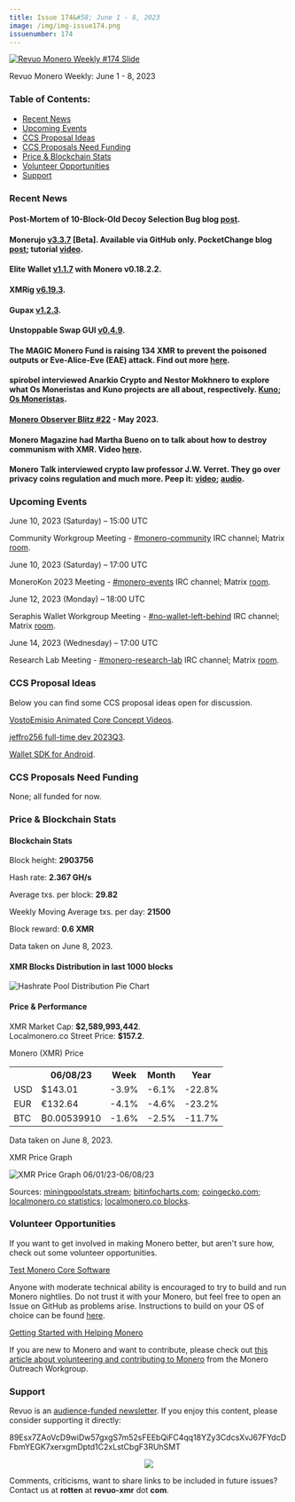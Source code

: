 ```yaml
---
title: Issue 174&#58; June 1 - 8, 2023
image: /img/img-issue174.png
issuenumber: 174
---
```

[<img src="/img/img-issue174.png" alt="Revuo Monero Weekly #174 Slide" class="img-lead">](/issue-174.html)

<p class="text-lead">Revuo Monero Weekly: June 1 - 8, 2023</p>
<!--more-->

<h3>Table of Contents:</h3>
<ul class="contents">
    <li><a href="#news">Recent News</a></li>
    <li><a href="#events">Upcoming Events</a></li>
    <li><a href="#ideas">CCS Proposal Ideas</a></li>
    <li><a href="#proposals">CCS Proposals Need Funding</a></li>
    <li><a href="#stats">Price & Blockchain Stats</a></li>
    <li><a href="#volunteer">Volunteer Opportunities</a></li>
    <li><a href="#support">Support</a></li>
</ul>

<h3 id="news">Recent News</h3>

<div class="newsbyte">
    <h4>Post-Mortem of 10-Block-Old Decoy Selection Bug blog <a href="https://www.getmonero.org/2023/06/08/10block-old-decoy-selection-bug.html" target="_blank">post</a>.</h4>
</div>

<div class="newsbyte">
    <h4>Monerujo <a href="https://github.com/m2049r/xmrwallet/releases/tag/v3.3.7" target="_blank">v3.3.7</a> [Beta]. Available via GitHub only. PocketChange blog <a href="https://anhdres.medium.com/monerujos-pocketchange-what-it-is-and-how-it-works-8e1ea1f7489e" target="_blank">post</a>; tutorial <a href="https://piped.adminforge.de/watch?v=Q3Y_gNzZ4-A" target="_blank">video</a>.</h4>
</div>

<div class="newsbyte">
    <h4>Elite Wallet <a href="https://github.com/Elite-Labs/EliteWallet/releases/tag/v1.1.7" target="_blank">v1.1.7</a> with Monero v0.18.2.2.</h4>
</div>

<div class="newsbyte">
    <h4>XMRig <a href="https://github.com/xmrig/xmrig/releases/tag/v6.19.3" target="_blank">v6.19.3</a>.</h4>
</div>

<div class="newsbyte">
    <h4>Gupax <a href="https://github.com/hinto-janai/gupax/releases/tag/v1.2.3" target="_blank">v1.2.3</a>.</h4>
</div>

<div class="newsbyte">
    <h4>Unstoppable Swap GUI <a href="https://github.com/UnstoppableSwap/unstoppableswap-gui/releases/tag/v0.4.9" target="_blank">v0.4.9</a>.</h4>
</div>

<div class="newsbyte">
    <h4>The MAGIC Monero Fund is raising 134 XMR to prevent the poisoned outputs or Eve-Alice-Eve (EAE) attack. Find out more <a href="https://monerofund.org/projects/eae_attack_and_churning" target="_blank">here</a>.</h4>
</div>

<div class="newsbyte">
    <h4>spirobel interviewed Anarkio Crypto and Nestor Mokhnero to explore what Os Moneristas and Kuno projects are all about, respectively. <a href="https://monerochan.news/article/13" target="_blank">Kuno</a>; <a href="https://monerochan.news/article/14" target="_blank">Os Moneristas</a>.</h4>
</div>

<div class="newsbyte">
    <h4><a href="https://monero.observer/monero-observer-blitz-may-2023/" target="_blank">Monero Observer Blitz #22</a> - May 2023.</h4>
</div>

<div class="newsbyte">
    <h4>Monero Magazine had Martha Bueno on to talk about how to destroy communism with XMR. Video <a href="https://piped.adminforge.de/watch?v=AVpT6fXZFWY" target="_blank">here</a>.</h4>
</div>

<div class="newsbyte">
    <h4>Monero Talk interviewed crypto law professor J.W. Verret. They go over privacy coins regulation and much more. Peep it: <a href="https://piped.adminforge.de/watch?v=ujPpS_LI27s" target="_blank">video</a>; <a href="https://www.monerotalk.live/j-w-verret-on-zcash-monero-privacy-coin-regulations" target="_blank">audio</a>.</h4>
</div>

<h3 id="events">Upcoming Events</h3>

<div class="event">
    <p class="date" markdown="1">June 10, 2023 (Saturday) – 15:00 UTC</p>
    <p markdown="1">Community Workgroup Meeting - <a href="irc://irc.libera.chat/#monero-community" target="_blank">#monero-community</a> IRC channel; Matrix <a href="https://matrix.to/#/#monero-community:monero.social" target="_blank">room</a>.</p>
</div>

<div class="event">
    <p class="date" markdown="1">June 10, 2023 (Saturday) – 17:00 UTC</p>
    <p markdown="1">MoneroKon 2023 Meeting - <a href="irc://irc.libera.chat/#monero-events" target="_blank">#monero-events</a> IRC channel; Matrix <a href="https://matrix.to/#/#monero-events:monero.social" target="_blank">room</a>.</p>
</div>

<div class="event">
    <p class="date" markdown="1">June 12, 2023 (Monday) – 18:00 UTC</p>
    <p markdown="1">Seraphis Wallet Workgroup Meeting - <a href="irc://irc.libera.chat/#no-wallet-left-behind" target="_blank">#no-wallet-left-behind</a> IRC channel; Matrix <a href="https://matrix.to/#/#no-wallet-left-behind:monero.social" target="_blank">room</a>.</p>
</div>

<div class="event">
    <p class="date" markdown="1">June 14, 2023 (Wednesday) – 17:00 UTC</p>
    <p markdown="1">Research Lab Meeting - <a href="irc://irc.libera.chat/#monero-research-lab" target="_blank">#monero-research-lab</a> IRC channel; Matrix <a href="https://matrix.to/#/#monero-research-lab:monero.social" target="_blank">room</a>.</p>
</div>

<h3 id="ideas">CCS Proposal Ideas</h3>

<p>Below you can find some CCS proposal ideas open for discussion.</p>

<div class="proposal">
<p><a href="https://repo.getmonero.org/monero-project/ccs-proposals/-/merge_requests/387" target="_blank">VostoEmisio Animated Core Concept Videos</a>.</p>
</div>

<div class="proposal">
<p><a href="https://repo.getmonero.org/monero-project/ccs-proposals/-/merge_requests/390" target="_blank">jeffro256 full-time dev 2023Q3</a>.</p>
</div>

<div class="proposal">
<p><a href="https://repo.getmonero.org/monero-project/ccs-proposals/-/merge_requests/388" target="_blank">Wallet SDK for Android</a>.</p>
</div>

<h3 id="proposals">CCS Proposals Need Funding</h3>

<p>None; all funded for now.</p>

<h3 id="stats">Price & Blockchain Stats</h3>

<h4 class="stat">Blockchain Stats</h4>

<div class="bcstats">
    <p>Block height: <b>2903756</b></p>
    <p>Hash rate: <b>2.367 GH/s</b></p>
    <p>Average txs. per block: <b>29.82</b></p>
    <p>Weekly Moving Average txs. per day: <b>21500</b></p>
    <p>Block reward: <b>0.6 XMR</b></p>
</div>
<p class="note">Data taken on June 8, 2023.</p>

<h4 class="stat">XMR Blocks Distribution in last 1000 blocks</h4>
<p><img src="/img/hashrate-pool-distribution-0608.png" alt="Hashrate Pool Distribution Pie Chart"/></p>

<h4 class="stat" id="price-stat">Price & Performance</h4>

<div class="price-intro">XMR Market Cap: <b>$2,589,993,442</b>.<br/>Localmonero.co Street Price: <b>$157.2</b>.</div>

<p class="table-title">Monero (XMR) Price</p>
<table class="price-table">
  <tr class="row1">
    <th></th>
    <th>06/08/23</th>
    <th>Week</th>
    <th>Month</th>
    <th>Year</th>
  </tr>
  <tr>
    <td data-th="XMR to">USD</td>
    <td data-th="06/08/23">$143.01</td>
    <td data-th="Week" class="red">-3.9%</td>
    <td data-th="Month" class="red">-6.1%</td>
    <td data-th="Year" class="red">-22.8%</td>
  </tr>
  <tr class="row3">
    <td data-th="XMR to">EUR</td>
    <td data-th="06/08/23">€132.64</td>
    <td data-th="Week" class="red">-4.1%</td>
    <td data-th="Month" class="red">-4.6%</td>
    <td data-th="Year" class="red">-23.2%</td>
  </tr>
  <tr>
    <td data-th="XMR to">BTC</td>
    <td data-th="06/08/23">₿0.00539910</td>
    <td data-th="Week" class="red">-1.6%</td>
    <td data-th="Month" class="red">-2.5%</td>
    <td data-th="Year" class="red">-11.7%</td>
  </tr>
</table>
<p class="note">Data taken on June 8, 2023.</p>

<p class="table-title">XMR Price Graph</p>

![XMR Price Graph 06/01/23-06/08/23](/img/weekly-chart-0608.png "XMR Price Graph 06/01/23-06/08/23")

Sources: <a href="https://miningpoolstats.stream/monero" target="_blank">miningpoolstats.stream</a>; <a href="https://bitinfocharts.com/monero/" target="_blank">bitinfocharts.com</a>; <a href="https://www.coingecko.com/en/coins/monero" target="_blank">coingecko.com</a>; <a href="https://localmonero.co/statistics" target="_blank">localmonero.co statistics</a>; <a href="https://localmonero.co/blocks" target="_blank">localmonero.co blocks</a>.

<h3 id="volunteer">Volunteer Opportunities</h3>

<p>If you want to get involved in making Monero better, but aren't sure how, check out some volunteer opportunities.</p>

<div class="newsbyte">
    <p class="date"><a href="https://github.com/monero-project/monero" target="_blank">Test Monero Core Software</a></p>
    <p>Anyone with moderate technical ability is encouraged to try to build and run Monero nightlies. Do not trust it with your Monero, but feel free to open an Issue on GitHub as problems arise. Instructions to build on your OS of choice can be found <a href="https://github.com/monero-project/monero#compiling-monero-from-source" target="_blank">here</a>. </p>
</div>

<div class="newsbyte">
    <p class="date"><a href="https://github.com/monero-project/monero" target="_blank">Getting Started with Helping Monero</a></p>
    <p>If you are new to Monero and want to contribute, please check out <a href="https://www.monerooutreach.org/stories/getting-started-helping-monero.php" target="_blank">this article about volunteering and contributing to Monero</a> from the Monero Outreach Workgroup. </p>
</div>

<h3 id="support">Support</h3>

<p markdown="1">Revuo is an <a href="https://revuo-xmr.com/support/">audience-funded newsletter</a>. If you enjoy this content, please consider supporting it directly:</p>

<p class="address" markdown="1">89Esx7ZAoVcD9wiDw57gxgS7m52sFEEbQiFC4qq18YZy3CdcsXvJ67FYdcDFbmYEGK7xerxgmDptd1C2xLstCbgF3RUhSMT</p>

<p><center><a href="monero:89Esx7ZAoVcD9wiDw57gxgS7m52sFEEbQiFC4qq18YZy3CdcsXvJ67FYdcDFbmYEGK7xerxgmDptd1C2xLstCbgF3RUhSMT" class="qr"><img src="/img/donate-monero.jpg" style="max-width: 200px;"/></a></center></p>

Comments, criticisms, want to share links to be included in future issues? Contact us at **rotten** at **revuo-xmr** dot **com**.
